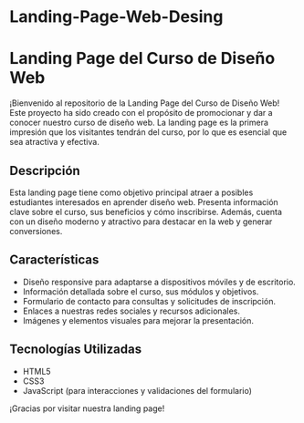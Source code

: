 # Landing-Page-Web-Desing
# Landing Page del Curso de Diseño Web

¡Bienvenido al repositorio de la Landing Page del Curso de Diseño Web! Este proyecto ha sido creado con el propósito de promocionar y dar a conocer nuestro curso de diseño web. La landing page es la primera impresión que los visitantes tendrán del curso, por lo que es esencial que sea atractiva y efectiva.

## Descripción

Esta landing page tiene como objetivo principal atraer a posibles estudiantes interesados en aprender diseño web. Presenta información clave sobre el curso, sus beneficios y cómo inscribirse. Además, cuenta con un diseño moderno y atractivo para destacar en la web y generar conversiones.

## Características

- Diseño responsive para adaptarse a dispositivos móviles y de escritorio.
- Información detallada sobre el curso, sus módulos y objetivos.
- Formulario de contacto para consultas y solicitudes de inscripción.
- Enlaces a nuestras redes sociales y recursos adicionales.
- Imágenes y elementos visuales para mejorar la presentación.

## Tecnologías Utilizadas

- HTML5
- CSS3
- JavaScript (para interacciones y validaciones del formulario)

¡Gracias por visitar nuestra landing page!

